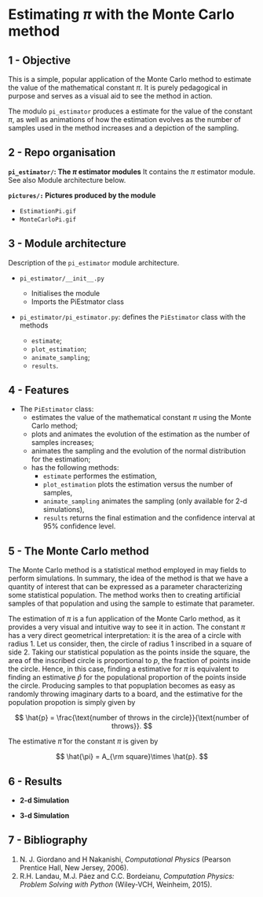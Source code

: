 # Estimating $\pi$ with the Monte Carlo method

## 1 - Objective

This is a simple, popular application of the Monte Carlo method to estimate the value of the mathematical constant $\pi$. It is purely pedagogical in purpose and serves as a visual aid to see the method in action.

The modulo `pi_estimator` produces a estimate for the value of the constant $\pi$, as well as animations of how the estimation evolves as the number of samples used in the method increases and a depiction of the sampling.



## 2 - Repo organisation

**`pi_estimator/`: The $\pi$ estimator modules**
It contains the $\pi$ estimator module. See also Module architecture below.

**`pictures/:` Pictures produced by the module**
- `EstimationPi.gif`
- `MonteCarloPi.gif` 


## 3 - Module architecture

Description of the `pi_estimator` module architecture.

- `pi_estimator/__init__.py`
  - Initialises the module
  - Imports the PiEstmator class
  
- `pi_estimator/pi_estimator.py`: defines the `PiEstimator` class with the methods
  - `estimate`;
  - `plot_estimation`; 
  - `animate_sampling`;
  - `results`.
  
## 4 - Features

- The `PiEstimator` class:
  - estimates the value of the mathematical constant $\pi$ using the Monte Carlo method;
  - plots and animates the evolution of the estimation as the number of samples increases;
  - animates the sampling and the evolution of the normal distribution for the estimation;
  - has the following methods:
    - `estimate` performes the estimation,
    - `plot_estimation` plots the estimation versus the number of samples,
    - `animate_sampling` animates the sampling (only available for 2-d simulations),
    - `results` returns the final estimation and the confidence interval at 95% confidence level.

## 5 - The Monte Carlo method

The Monte Carlo method is a statistical method employed in may fields to perform simulations. In summary, the idea of the method is that we have a quantity of interest that can be expressed as a parameter characterizing some statistical population. The method works then to creating artificial samples of that population and using the sample to estimate that parameter.

The estimation of $\pi$ is a fun application of the Monte Carlo method, as it provides a very visual and intuitive way to see it in action. The constant $\pi$ has a very direct geometrical interpretation: it is the area of a circle with radius 1. Let us consider, then, the circle of radius 1 inscribed in a square of side 2. Taking our statistical population as the points inside the square, the area of the inscribed circle is proportional to $p$, the fraction of points inside the circle. Hence, in this case, finding a estimative for $\pi$ is equivalent to finding an estimative $\hat{p}$ for the populational proportion of the points inside the circle. Producing samples to that popuplation becomes as easy as randomly throwing imaginary darts to a board, and the estimative for the population propotion is simply given by

$$
\hat{p} = \frac{\text{number of throws in the circle}}{\text{number of throws}}.
$$

The estimative $\hat{\pi}$ for the constant $\pi$ is given by

$$
\hat{\pi} = A_{\rm square}\times \hat{p}.
$$

## 6 - Results

 - **2-d Simulation**


- **3-d Simulation**


## 7 - Bibliography

1. N. J. Giordano and H Nakanishi, *Computational Physics* (Pearson Prentice Hall, New Jersey, 2006).
2. R.H. Landau, M.J. Páez and C.C. Bordeianu, *Computation Physics: Problem Solving with Python* (Wiley-VCH, Weinheim, 2015).
